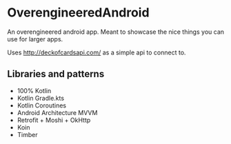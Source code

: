 # OverengineeredAndroid
An overengineered android app. Meant to showcase the nice things you can use for larger apps. 

Uses http://deckofcardsapi.com/ as a simple api to connect to.

## Libraries and patterns

- 100% Kotlin
- Kotlin Gradle.kts
- Kotlin Coroutines
- Android Architecture MVVM
- Retrofit + Moshi + OkHttp
- Koin
- Timber

